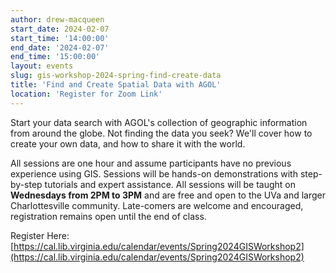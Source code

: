 ```yaml
---
author: drew-macqueen
start_date: 2024-02-07
start_time: '14:00:00'
end_date: '2024-02-07'
end_time: '15:00:00'
layout: events
slug: gis-workshop-2024-spring-find-create-data
title: 'Find and Create Spatial Data with AGOL'
location: 'Register for Zoom Link'
---
```


Start your data search with AGOL's collection of geographic information from around the globe. Not finding the data you seek? We'll cover how to create your own data, and how to share it with the world. 

All sessions are one hour and assume participants have no previous experience using GIS.  Sessions will be hands-on demonstrations with step-by-step tutorials and expert assistance.  All sessions will be taught on **Wednesdays from 2PM to 3PM** and are free and open to the UVa and larger Charlottesville community. Late-comers are welcome and encouraged, registration remains open until the end of class.

Register Here: [https://cal.lib.virginia.edu/calendar/events/Spring2024GISWorkshop2](https://cal.lib.virginia.edu/calendar/events/Spring2024GISWorkshop2)